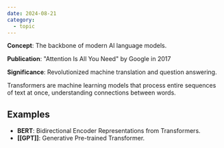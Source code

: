 ```yaml
---
date: 2024-08-21
category:
  - topic
---
```

**Concept**: The backbone of modern AI language models. 

**Publication**: "Attention Is All You Need" by Google in 2017 

**Significance**: Revolutionized machine translation and question answering.

Transformers are machine learning models that process entire sequences of text at once, understanding connections between words. 
## Examples 
- **BERT**: Bidirectional Encoder Representations from Transformers. 
- **[[GPT]]**: Generative Pre-trained Transformer.